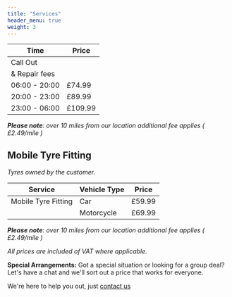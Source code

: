 ```yaml
---
title: "Services"
header_menu: true
weight: 3
---
```



| Time          | Price  |
| ------------- | ------ |
| Call Out      |        |
| & Repair fees |        |
| 06:00 - 20:00 | £74.99 |
| 20:00 - 23:00 | £89.99 |
| 23:00 - 06:00 | £109.99 |

_**Please note**: over 10 miles from our location additional fee applies ( £2.49/mile )_

## Mobile Tyre Fitting

_Tyres owned by the customer._

| Service             | Vehicle Type | Price  |
| ------------------- | ------------ | ------ |
| Mobile Tyre Fitting | Car          | £59.99 |
|                     | Motorcycle   | £69.99 |

_**Please note**: over 10 miles from our location additional fee applies ( £2.49/mile )_

_All prices are included of VAT where applicable._

**Special Arrangements:**
Got a special situation or looking for a group deal? Let's have a chat and we'll sort out a price that works for everyone.

We're here to help you out, just [contact us](#contact)
